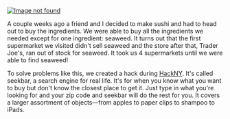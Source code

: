 [![Image not found](devchuk.github.io/res/img/portimg/seekbar/home.PNG)](jackcook.github.io/seekbar)


A couple weeks ago a friend and I decided to make sushi and had to head out to buy the ingredients. We were able to buy all the ingredients we needed except for one ingredient: seaweed. It turns out that the first supermarket we visited didn't sell seaweed and the store after that, Trader Joe's, ran out of stock for seaweed. It took us 4 supermarkets until we were able to find seaweed!

To solve problems like this, we created a hack during [HackNY](http://hackny.org/a/spring2014hackathon/). It's called seekbar, a search engine for real life. It's for when you know what you want to buy but don't know the closest place to get it. Just type in what you're looking for and your zip code and seekbar will do the rest for you. It covers a larger assortment of objects—from apples to paper clips to shampoo to iPads.
